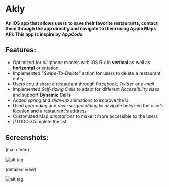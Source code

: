 # Akly

#### An iOS app that allows users to save their favorite restaurants, contact them through the app directly and navigate to them using Apple Maps API. This app is inspire by *AppCoda*


## Features: 
*  Optimized for *all* iphone models with iOS 9.x in **vertical** as well as **horizontal** orientation
*  Implemented  *"Swipe-To-Delete"* action for users to delete a restaurant entry
*  Users could share a restaurant through *Facebook*, *Twitter* or *e-mail* 
*  Implemented *Self-sizing Cells* to adapt for different *Accessibility sizes* and support **Dynamic Cells**
*  Added *spring* and *slide-up* animations to improve the UI
*  Used *geocoding* and *reverse-geocdding* to navigate between the user's location and a restaurant's address
*  Customized Map *annotations* to make it more accessible to the users
*  //TODO: Complete the list



## Screenshots: 
(main feed)

![alt tag](https://cloud.githubusercontent.com/assets/11590314/12259154/2a813b3c-b92d-11e5-9761-b50fa1f35153.png)

(detailed view)

![alt tag](https://cloud.githubusercontent.com/assets/11590314/12259163/39289b6c-b92d-11e5-9704-badb3f64744e.png)

